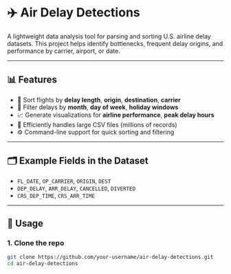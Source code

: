 # ✈️ Air Delay Detections

A lightweight data analysis tool for parsing and sorting U.S. airline delay datasets. This project helps identify bottlenecks, frequent delay origins, and performance by carrier, airport, or date.

---

## 📊 Features

- 🚨 Sort flights by **delay length**, **origin**, **destination**, **carrier**
- 📅 Filter delays by **month**, **day of week**, **holiday windows**
- 📈 Generate visualizations for **airline performance**, **peak delay hours**
- 🧹 Efficiently handles large CSV files (millions of records)
- ⚙️ Command-line support for quick sorting and filtering

---

## 🗂️ Example Fields in the Dataset

- `FL_DATE`, `OP_CARRIER`, `ORIGIN`, `DEST`
- `DEP_DELAY`, `ARR_DELAY`, `CANCELLED`, `DIVERTED`
- `CRS_DEP_TIME`, `CRS_ARR_TIME`

---

## 🧪 Usage

### 1. Clone the repo
```bash
git clone https://github.com/your-username/air-delay-detections.git
cd air-delay-detections
